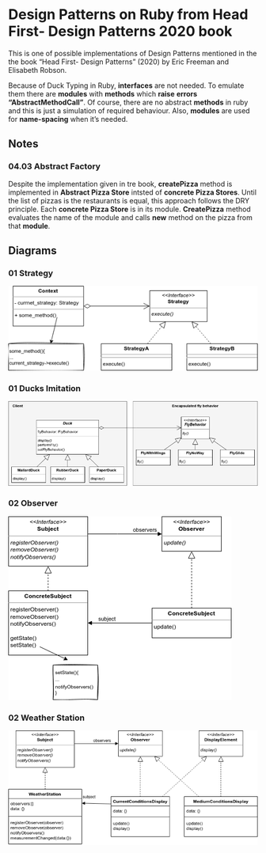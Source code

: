 # Design Patterns on Ruby from Head First- Design Patterns 2020 book
This is one of possible implementations of Design Patterns mentioned in the the book “Head First- Design Patterns” (2020) by Eric Freeman and Elisabeth Robson.

Because of Duck Typing in Ruby, **interfaces** are not needed. To emulate them there are **modules** with **methods** which **raise** **errors “AbstractMethodCall”**. Of course, there are no abstract **methods** in ruby and this is just a simulation of required behaviour.
Also, **modules** are used for **name-spacing** when it’s needed.
## Notes
### 04.03 Abstract Factory
Despite the implementation given in tre book, **createPizza** method is implemented in **Abstract Pizza Store** intsted of **concrete Pizza Stores**.
Until the list of pizzas is the restaurants is equal, this approach follows the DRY principle. Each **concrete Pizza Store** is in its module. **CreatePizza** method evaluates the name of the module and calls **new** method on the pizza from that **module**.


## Diagrams
### 01 Strategy
![Diagram](https://github.com/StanlyShauro/head-first-2020-ruby-design-patterns/blob/main/01.Strategy/StrategyDiagmar.drawio.png)
### 01 Ducks Imitation
![Diagram](https://github.com/StanlyShauro/head-first-2020-ruby-design-patterns/blob/mail/01.Strategy/DuckDiagram.drawio.png)

### 02 Observer
![Diagram](https://github.com/StanlyShauro/head-first-2020-ruby-design-patterns/blob/main/02.Observer/ObserverDiagram.drawio.png)
### 02 Weather Station
![Diagram](https://github.com/StanlyShauro/head-first-2020-ruby-design-patterns/blob/main/02.Observer/WeatherStation.drawio.png)
